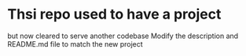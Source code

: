 # Thsi repo used to have a project

but now cleared to serve another codebase
Modify the description and README.md file to match the new project
